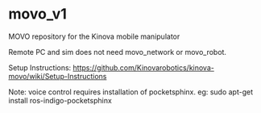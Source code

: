 # movo_v1
MOVO repository for the Kinova mobile manipulator

Remote PC and sim does not need movo_network or movo_robot.

Setup Instructions: https://github.com/Kinovarobotics/kinova-movo/wiki/Setup-Instructions

Note: voice control requires installation of pocketsphinx. eg: sudo apt-get install ros-indigo-pocketsphinx
